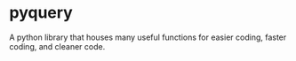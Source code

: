 # pyquery
A python library that houses many useful functions for easier coding, faster coding, and cleaner code.

